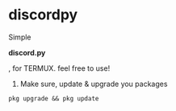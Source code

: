 # discordpy
Simple <p style="font-weight: 700">discord.py</p>, for TERMUX. feel free to use!

1. Make sure, update & upgrade you packages
```
pkg upgrade && pkg update
```
